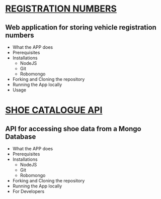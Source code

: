 # [REGISTRATION NUMBERS](https://github.com/cale312/registration_number_webApp)

## Web application for storing vehicle registration numbers

  * What the APP does
  * Prerequisites
  * Installations
    * NodeJS
    * Git
    * Robomongo
  * Forking and Cloning the repository
  * Running the App locally
  * Usage

# [SHOE CATALOGUE API](https://github.com/cale312/shoe_catalogue_api)

## API for accessing shoe data from a Mongo Database

  * What the APP does
  * Prerequisites
  * Installations
    * NodeJS
    * Git
    * Robomongo
  * Forking and Cloning the repository
  * Running the App locally
  * For Developers
